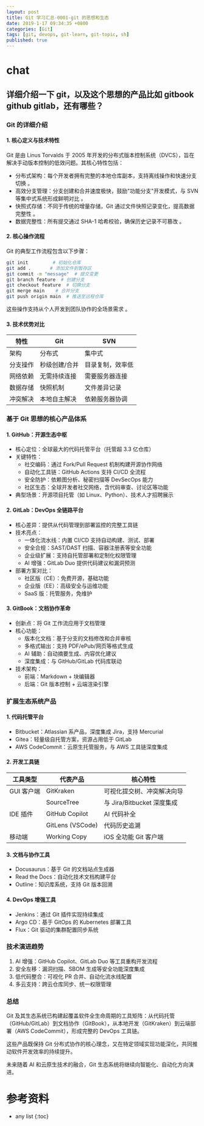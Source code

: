 ```yaml
---
layout: post
title: Git 学习汇总-0001-git 的思想和生态
date: 2019-1-17 09:34:35 +0800
categories: [Git]
tags: [git, devops, git-learn, git-topic, sh]
published: true
---
```


# chat

## 详细介绍一下 git，以及这个思想的产品比如 gitbook github gitlab，还有哪些？

### Git 的详细介绍

#### 1. 核心定义与技术特性
Git 是由 Linus Torvalds 于 2005 年开发的分布式版本控制系统（DVCS），旨在解决手动版本控制的低效问题。其核心特性包括：
- 分布式架构：每个开发者拥有完整的本地仓库副本，支持离线操作和快速分支切换 。
- 高效分支管理：分支创建和合并速度极快，鼓励"功能分支"开发模式，与 SVN 等集中式系统形成鲜明对比 。
- 快照式存储：不同于传统的增量存储，Git 通过文件快照记录变化，提高数据完整性 。
- 数据完整性：所有提交通过 SHA-1 哈希校验，确保历史记录不可篡改 。

#### 2. 核心操作流程
Git 的典型工作流程包含以下步骤：
```bash
git init         # 初始化仓库
git add .       # 添加文件到暂存区
git commit -m "message"  # 提交变更
git branch feature  # 创建分支
git checkout feature  # 切换分支
git merge main    # 合并分支
git push origin main  # 推送至远程仓库
```

这些操作支持从个人开发到团队协作的全场景需求 。

#### 3. 技术优势对比

| 特性                | Git                  | SVN                 |
|---------------------|----------------------|---------------------|
| 架构                | 分布式               | 集中式              |
| 分支操作            | 秒级创建/合并        | 目录复制，效率低    |
| 网络依赖            | 无需持续连接         | 需要服务器连接      |
| 数据存储            | 快照机制             | 文件差异记录        |
| 冲突解决            | 本地自主解决         | 依赖服务器协调      |


### 基于 Git 思想的核心产品体系

#### 1. GitHub：开源生态中枢
- 核心定位：全球最大的代码托管平台（托管超 3.3 亿仓库）
- 关键特性：
  - 社交编码：通过 Fork/Pull Request 机制构建开源协作网络 
  - 自动化工具链：GitHub Actions 支持 CI/CD 全流程 
  - 安全防护：依赖图分析、秘密扫描等 DevSecOps 能力 
  - 社区生态：全球开发者社交网络，含代码审查、讨论区等功能 
- 典型场景：开源项目托管（如 Linux、Python）、技术人才招聘展示 

#### 2. GitLab：DevOps 全链路平台
- 核心差异：提供从代码管理到部署监控的完整工具链 
- 技术亮点：
  - 一体化流水线：内置 CI/CD 支持自动构建、测试、部署 
  - 安全合规：SAST/DAST 扫描、容器注册表等安全功能 
  - 企业级扩展：支持自托管部署和定制化权限管理 
  - AI 增强：GitLab Duo 提供代码建议和漏洞预测 
- 部署方案对比：
  - 社区版（CE）：免费开源，基础功能
  - 企业版（EE）：高级安全与运维功能
  - SaaS 版：托管服务，免维护 

#### 3. GitBook：文档协作革命
- 创新点：将 Git 工作流应用于文档管理 
- 核心功能：
  - 版本化文档：基于分支的文档修改和合并审核 
  - 多格式输出：支持 PDF/ePub/网页等格式生成 
  - AI 辅助：自动摘要生成、内容优化建议 
  - 深度集成：与 GitHub/GitLab 代码库联动 
- 技术架构：
  - 前端：Markdown + 块编辑器
  - 后端：Git 版本控制 + 云端渲染引擎 

### 扩展生态系统产品

#### 1. 代码托管平台
- Bitbucket：Atlassian 系产品，深度集成 Jira，支持 Mercurial 
- Gitea：轻量级自托管方案，资源占用低于 GitLab 
- AWS CodeCommit：云原生托管服务，与 AWS 工具链深度集成

#### 2. 开发工具链

| 工具类型       | 代表产品           | 核心特性                          |
|----------------|--------------------|-----------------------------------|
| GUI 客户端     | GitKraken          | 可视化提交树、冲突解决向导        |
|                | SourceTree         | 与 Jira/Bitbucket 深度集成        |
| IDE 插件       | GitHub Copilot     | AI 代码补全                       |
|                | GitLens (VSCode)   | 代码历史追溯                       |
| 移动端         | Working Copy       | iOS 全功能 Git 客户端              |


#### 3. 文档与协作工具
- Docusaurus：基于 Git 的文档站点生成器
- Read the Docs：自动化技术文档构建平台
- Outline：知识库系统，支持 Git 版本回溯

#### 4. DevOps 增强工具
- Jenkins：通过 Git 插件实现持续集成
- Argo CD：基于 GitOps 的 Kubernetes 部署工具
- Flux：Git 驱动的集群配置同步系统

### 技术演进趋势
1. AI 增强：GitHub Copilot、GitLab Duo 等工具重构开发流程 
2. 安全左移：漏洞扫描、SBOM 生成等安全功能深度集成 
3. 低代码整合：可视化 PR 合并、自动化流水线配置 
4. 多云支持：跨云仓库同步、统一权限管理 

### 总结

Git 及其生态系统已构建起覆盖软件全生命周期的工具矩阵：从代码托管（GitHub/GitLab）到文档协作（GitBook），从本地开发（GitKraken）到云端部署（AWS CodeCommit），形成完整的 DevOps 工具链。

这些产品既保持 Git 分布式协作的核心理念，又在特定领域实现功能深化，共同推动软件开发效率的持续提升。

未来随着 AI 和云原生技术的融合，Git 生态系统将继续向智能化、自动化方向演进。

# 参考资料



* any list
{:toc}

